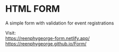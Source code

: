 # HTML FORM
A simple form with validation for event registrations

Visit: <br><a href="https://reenphygeorge-form.netlify.app/">https://reenphygeorge-form.netlify.app/</a>
<br><a href="https://reenphygeorge.github.io/Form//">https://reenphygeorge.github.io/Form/</a>
